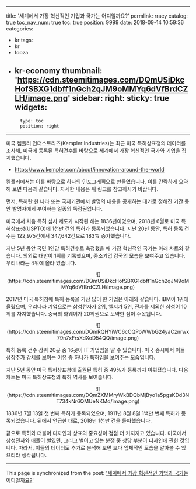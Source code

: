 
---
title: '세계에서 가장 혁신적인 기업과 국가는 어디일까요?'
permlink: rraey
catalog: true
toc_nav_num: true
toc: true
position: 9999
date: 2018-09-14 10:59:36
categories:
- kr
tags:
- kr
- tooza
- kr-economy
thumbnail: 'https://cdn.steemitimages.com/DQmUSiDkcHofSBXG1dbff1nGch2qJM9oMMYq6dVfBrdCZLH/image.png'
sidebar:
    right:
        sticky: true
widgets:
    -
        type: toc
        position: right
---


미국 켐플러 인더스트리즈(Kempler Industries)는 최근 미국 특허상표청의 데이터를 조사해, 미국에 등록된 특허건수를 바탕으로 세계에서 가장 혁신적인 국가와 기업을 집계했습니다. 
  
- https://www.kempler.com/about/innovation-around-the-world
  
켐플러에서는 이를 바탕으로 하나의 인포그래픽으로 만들었습니다. 이를 간략하게 요약해 보면 다음과 같습니다. 자세한 내용은 위 링크를 참고하시기 바랍니다.
  
먼저, 특허란 한 나라 또는 국제기관에서 발명의 내용을 공개하는 대가로 정해진 기간 동안 발명자에게 부여하는 일종의 독점권입니다. 
  
미국에서 처음 특허 심사 제도가 시작된 해는 1836년이었으며, 2018년 6월로 미국 특허상표청(USPTO)에 1천만 건의 특허가 등록되었습니다. 지난 20년 동안, 특허 등록 건수는 122,975건에서 347,642건으로 183% 증가했습니다. 
  
지난 5년 동안 국민 1인당 특허건수로 측정했을 때 가장 혁신적인 국가는 아래 차트와 같습니다. 의외로 대만이 1위를 기록했으며, 중소기업 강국의 모습을 보여주고 있습니다. 우리나라는 4위에 올라 있습니다.
  
<center>
![](https://cdn.steemitimages.com/DQmUSiDkcHofSBXG1dbff1nGch2qJM9oMMYq6dVfBrdCZLH/image.png)
</center>
  
2017년 미국 특허청에 특허 등록을 가장 많이 한 기업은 아래와 같습니다. IBM이 1위에 올랐으며, 우리나라 기업으로는 삼성전자가 2위, 엘지가 5위, 전자를 제외한 삼성이 10위를 차지했습니다. 중국의 화웨이가 20위권으로 도약한 점이 주목됩니다.
  
<center>
![](https://cdn.steemitimages.com/DQmRQHYiWC6cCQPoWWbG24yaCznrwx79n7xFrsXdXoD54QQ/image.png)
</center>
  
특허 등록 건수 상위 20곳 중 16곳이 IT 기업임을 알 수 있습니다. 미국 증시에서 이들 성장주가 강세를 보이는 이유 중 하나가 특허임을 보여주는 모습입니다. 
  
지난 5년 동안 미국 특허상표청에 출원된 특허 중 49%가 등록까지 이뤄졌습니다. 다음 차트는 미국 특허상표청의 특허 역사를 보여줍니다. 
  
<center>
![](https://cdn.steemitimages.com/DQmZXMMryWkBDQbMjByo1a5pgsKDd3NT734kNr6QMUeNKMd/image.png)
</center>
  
1836년 7월 13일 첫 번째 특허가 등록되었으며, 1911년 8월 8일 1백만 번째 특허가 등록되었습니다. 위에서 언급한 대로, 2018년 1천만 건을 돌파했습니다. 
  
끝으로 특허와 더불어 디자인과 상표의 중요성이 점점 더 커지지고 있습니다. 미국에서 삼성전자와 애플이 벌였던, 그리고 벌이고 있는 분쟁 중 상당 부분이 디자인에 관한 것입니다. 따라서, 이들의 데이터도 추가로 분석해 보면 보다 입체적인 모습을 알아볼 수 있으리라 생각됩니다.

- - -

This page is synchronized from the post: ['세계에서 가장 혁신적인 기업과 국가는 어디일까요?'](https://steemit.com/@pius.pius/rraey)
